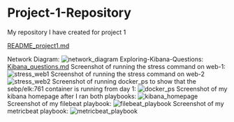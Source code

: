 # Project-1-Repository
My repository I have created for project 1

[README_project1.md](https://github.com/thom1678/Project-1-Repository/files/7908996/README_project1.md)

Network Diagram: 
![network_diagram](https://user-images.githubusercontent.com/91933325/150435644-18f02647-092a-4acd-8277-a4195eb5f462.PNG)
Exploring-Kibana-Questions: [Kibana_questions.md](https://github.com/thom1678/Project-1-Repository/files/7908984/Kibana_questions.md)
Screenshot of running the stress command on web-1: ![stress_web1](https://user-images.githubusercontent.com/91933325/150436655-993c9ea7-c996-4ed2-9c42-915e08fb866c.PNG)
Screenshot of running the stress command on web-2![stress_web2](https://user-images.githubusercontent.com/91933325/150436669-2dcdb92f-f66c-4605-a621-a1c0f2ff117e.PNG)
Screenshot of running docker_ps to show that the sebp/elk:761 container is running from day 1: ![docker_ps](https://user-images.githubusercontent.com/91933325/150436286-03a6e5ca-bdb7-4f7b-8f75-43a38d74fd88.PNG)
Screenshot of my kibana homepage after I ran both playbooks: ![kibana_homepage](https://user-images.githubusercontent.com/91933325/150435724-0990cc43-44de-48a3-8666-ab25a8779032.PNG)
Screenshot of my filebeat playbook: ![filebeat_playbook](https://user-images.githubusercontent.com/91933325/150436410-0dacf7ca-16aa-4b8a-b1d6-c423b6f018a3.PNG)
Screenshot of my metricbeat playbook: ![metricbeat_playbook](https://user-images.githubusercontent.com/91933325/150436548-fc2ff722-933c-4587-99b4-33efbe372079.PNG)
